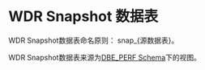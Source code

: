# WDR Snapshot 数据表<a name="ZH-CN_TOPIC_0289900045"></a>

WDR Snapshot数据表命名原则： snap\_\{源数据表\}。

WDR Snapshot数据表来源为[DBE\_PERF Schema](DBE_PERF-Schema.md)下的视图。

